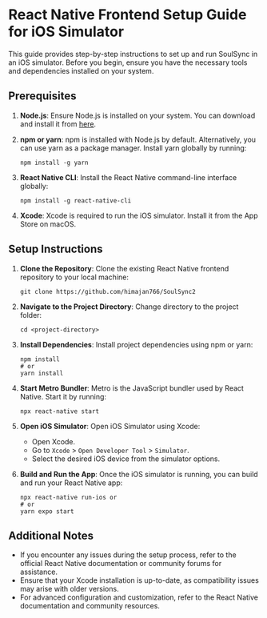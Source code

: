 # React Native Frontend Setup Guide for iOS Simulator

This guide provides step-by-step instructions to set up and run SoulSync in an iOS simulator. Before you begin, ensure you have the necessary tools and dependencies installed on your system.

## Prerequisites

1. **Node.js**: Ensure Node.js is installed on your system. You can download and install it from [here](https://nodejs.org/).

2. **npm or yarn**: npm is installed with Node.js by default. Alternatively, you can use yarn as a package manager. Install yarn globally by running:
    ```
    npm install -g yarn
    ```

3. **React Native CLI**: Install the React Native command-line interface globally:
    ```
    npm install -g react-native-cli
    ```

4. **Xcode**: Xcode is required to run the iOS simulator. Install it from the App Store on macOS.

## Setup Instructions

1. **Clone the Repository**: Clone the existing React Native frontend repository to your local machine:
    ```
    git clone https://github.com/himajan766/SoulSync2
    ```

2. **Navigate to the Project Directory**: Change directory to the project folder:
    ```
    cd <project-directory>
    ```

3. **Install Dependencies**: Install project dependencies using npm or yarn:
    ```
    npm install
    # or
    yarn install
    ```

4. **Start Metro Bundler**: Metro is the JavaScript bundler used by React Native. Start it by running:
    ```
    npx react-native start
    ```

5. **Open iOS Simulator**: Open iOS Simulator using Xcode:
    - Open Xcode.
    - Go to `Xcode` > `Open Developer Tool` > `Simulator`.
    - Select the desired iOS device from the simulator options.

6. **Build and Run the App**: Once the iOS simulator is running, you can build and run your React Native app:
    ```
    npx react-native run-ios or
    # or
    yarn expo start
    ```

## Additional Notes

- If you encounter any issues during the setup process, refer to the official React Native documentation or community forums for assistance.
- Ensure that your Xcode installation is up-to-date, as compatibility issues may arise with older versions.
- For advanced configuration and customization, refer to the React Native documentation and community resources.

